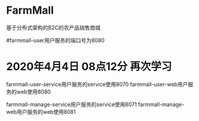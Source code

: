 # FarmMall
基于分布式架构的B2C的农产品销售商城  

#farmmall-user用户服务的端口号为8080
# 2020年4月4日 08点12分 再次学习

farmmall-user-service用户服务的service使用8070
farmmall-user-web用户服务的web使用8080

farmmall-manage-service用户服务的service使用8071
farmmall-manage-web用户服务的web使用8081